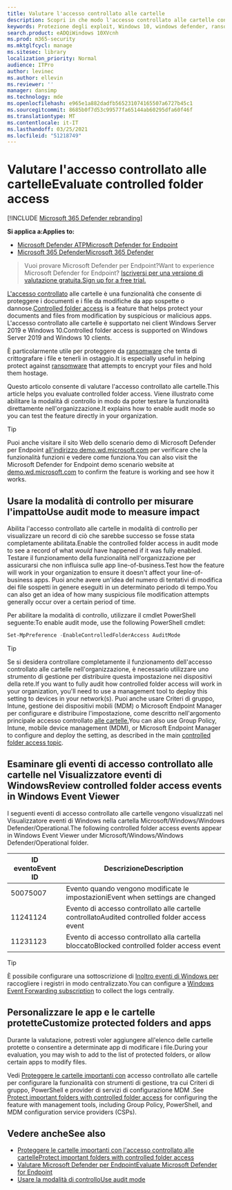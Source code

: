 ```yaml
---
title: Valutare l'accesso controllato alle cartelle
description: Scopri in che modo l'accesso controllato alle cartelle consente di proteggere i file dalle modifiche da parte di app dannose.
keywords: Protezione degli exploit, Windows 10, windows defender, ransomware, proteggere, valutare, testare, demo, provare
search.product: eADQiWindows 10XVcnh
ms.prod: m365-security
ms.mktglfcycl: manage
ms.sitesec: library
localization_priority: Normal
audience: ITPro
author: levinec
ms.author: ellevin
ms.reviewer: ''
manager: dansimp
ms.technology: mde
ms.openlocfilehash: e965e1a882dadfb565231074165507a6727b45c1
ms.sourcegitcommit: 8685b0f7d53c99577fa65144ab60295dfa60f46f
ms.translationtype: MT
ms.contentlocale: it-IT
ms.lasthandoff: 03/25/2021
ms.locfileid: "51218749"
---
```

# <a name="evaluate-controlled-folder-access"></a><span data-ttu-id="3c7fd-104">Valutare l'accesso controllato alle cartelle</span><span class="sxs-lookup"><span data-stu-id="3c7fd-104">Evaluate controlled folder access</span></span>

[!INCLUDE [Microsoft 365 Defender rebranding](../../includes/microsoft-defender.md)]

<span data-ttu-id="3c7fd-105">**Si applica a:**</span><span class="sxs-lookup"><span data-stu-id="3c7fd-105">**Applies to:**</span></span>
- [<span data-ttu-id="3c7fd-106">Microsoft Defender ATP</span><span class="sxs-lookup"><span data-stu-id="3c7fd-106">Microsoft Defender for Endpoint</span></span>](https://go.microsoft.com/fwlink/?linkid=2154037)
- [<span data-ttu-id="3c7fd-107">Microsoft 365 Defender</span><span class="sxs-lookup"><span data-stu-id="3c7fd-107">Microsoft 365 Defender</span></span>](https://go.microsoft.com/fwlink/?linkid=2118804)

><span data-ttu-id="3c7fd-108">Vuoi provare Microsoft Defender per Endpoint?</span><span class="sxs-lookup"><span data-stu-id="3c7fd-108">Want to experience Microsoft Defender for Endpoint?</span></span> [<span data-ttu-id="3c7fd-109">Iscriversi per una versione di valutazione gratuita.</span><span class="sxs-lookup"><span data-stu-id="3c7fd-109">Sign up for a free trial.</span></span>](https://www.microsoft.com/microsoft-365/windows/microsoft-defender-atp?ocid=docs-wdatp-enablesiem-abovefoldlink)


<span data-ttu-id="3c7fd-110">[L'accesso controllato](controlled-folders.md) alle cartelle è una funzionalità che consente di proteggere i documenti e i file da modifiche da app sospette o dannose.</span><span class="sxs-lookup"><span data-stu-id="3c7fd-110">[Controlled folder access](controlled-folders.md) is a feature that helps protect your documents and files from modification by suspicious or malicious apps.</span></span> <span data-ttu-id="3c7fd-111">L'accesso controllato alle cartelle è supportato nei client Windows Server 2019 e Windows 10.</span><span class="sxs-lookup"><span data-stu-id="3c7fd-111">Controlled folder access is supported on Windows Server 2019 and Windows 10 clients.</span></span>

<span data-ttu-id="3c7fd-112">È particolarmente utile per proteggere da [ransomware](https://www.microsoft.com/wdsi/threats/ransomware) che tenta di crittografare i file e tenerli in ostaggio.</span><span class="sxs-lookup"><span data-stu-id="3c7fd-112">It is especially useful in helping protect against [ransomware](https://www.microsoft.com/wdsi/threats/ransomware) that attempts to encrypt your files and hold them hostage.</span></span>

<span data-ttu-id="3c7fd-113">Questo articolo consente di valutare l'accesso controllato alle cartelle.</span><span class="sxs-lookup"><span data-stu-id="3c7fd-113">This article helps you evaluate controlled folder access.</span></span> <span data-ttu-id="3c7fd-114">Viene illustrato come abilitare la modalità di controllo in modo da poter testare la funzionalità direttamente nell'organizzazione.</span><span class="sxs-lookup"><span data-stu-id="3c7fd-114">It explains how to enable audit mode so you can test the feature directly in your organization.</span></span>

> [!TIP]
> <span data-ttu-id="3c7fd-115">Puoi anche visitare il sito Web dello scenario demo di Microsoft Defender per Endpoint [all'indirizzo demo.wd.microsoft.com](https://demo.wd.microsoft.com?ocid=cx-wddocs-testground) per verificare che la funzionalità funzioni e vedere come funziona.</span><span class="sxs-lookup"><span data-stu-id="3c7fd-115">You can also visit the Microsoft Defender for Endpoint demo scenario website at [demo.wd.microsoft.com](https://demo.wd.microsoft.com?ocid=cx-wddocs-testground) to confirm the feature is working and see how it works.</span></span>

## <a name="use-audit-mode-to-measure-impact"></a><span data-ttu-id="3c7fd-116">Usare la modalità di controllo per misurare l'impatto</span><span class="sxs-lookup"><span data-stu-id="3c7fd-116">Use audit mode to measure impact</span></span>

<span data-ttu-id="3c7fd-117">Abilita l'accesso controllato alle cartelle in  modalità di controllo per visualizzare un record di ciò che sarebbe successo se fosse stata completamente abilitata.</span><span class="sxs-lookup"><span data-stu-id="3c7fd-117">Enable the controlled folder access in audit mode to see a record of what *would* have happened if it was fully enabled.</span></span> <span data-ttu-id="3c7fd-118">Testare il funzionamento della funzionalità nell'organizzazione per assicurarsi che non influisca sulle app line-of-business.</span><span class="sxs-lookup"><span data-stu-id="3c7fd-118">Test how the feature will work in your organization to ensure it doesn't affect your line-of-business apps.</span></span> <span data-ttu-id="3c7fd-119">Puoi anche avere un'idea del numero di tentativi di modifica dei file sospetti in genere eseguiti in un determinato periodo di tempo.</span><span class="sxs-lookup"><span data-stu-id="3c7fd-119">You can also get an idea of how many suspicious file modification attempts generally occur over a certain period of time.</span></span>

<span data-ttu-id="3c7fd-120">Per abilitare la modalità di controllo, utilizzare il cmdlet PowerShell seguente:</span><span class="sxs-lookup"><span data-stu-id="3c7fd-120">To enable audit mode, use the following PowerShell cmdlet:</span></span>

```PowerShell
Set-MpPreference -EnableControlledFolderAccess AuditMode
```

> [!TIP]
> <span data-ttu-id="3c7fd-121">Se si desidera controllare completamente il funzionamento dell'accesso controllato alle cartelle nell'organizzazione, è necessario utilizzare uno strumento di gestione per distribuire questa impostazione nei dispositivi della rete.</span><span class="sxs-lookup"><span data-stu-id="3c7fd-121">If you want to fully audit how controlled folder access will work in your organization, you'll need to use a management tool to deploy this setting to devices in your network(s).</span></span>
<span data-ttu-id="3c7fd-122">Puoi anche usare Criteri di gruppo, Intune, gestione dei dispositivi mobili (MDM) o Microsoft Endpoint Manager per configurare e distribuire l'impostazione, come descritto nell'argomento principale accesso controllato [alle cartelle.](controlled-folders.md)</span><span class="sxs-lookup"><span data-stu-id="3c7fd-122">You can also use Group Policy, Intune, mobile device management (MDM), or Microsoft Endpoint Manager to configure and deploy the setting, as described in the main [controlled folder access topic](controlled-folders.md).</span></span>

## <a name="review-controlled-folder-access-events-in-windows-event-viewer"></a><span data-ttu-id="3c7fd-123">Esaminare gli eventi di accesso controllato alle cartelle nel Visualizzatore eventi di Windows</span><span class="sxs-lookup"><span data-stu-id="3c7fd-123">Review controlled folder access events in Windows Event Viewer</span></span>

<span data-ttu-id="3c7fd-124">I seguenti eventi di accesso controllato alle cartelle vengono visualizzati nel Visualizzatore eventi di Windows nella cartella Microsoft/Windows/Windows Defender/Operational.</span><span class="sxs-lookup"><span data-stu-id="3c7fd-124">The following controlled folder access events appear in Windows Event Viewer under Microsoft/Windows/Windows Defender/Operational folder.</span></span>

<span data-ttu-id="3c7fd-125">ID evento</span><span class="sxs-lookup"><span data-stu-id="3c7fd-125">Event ID</span></span> | <span data-ttu-id="3c7fd-126">Descrizione</span><span class="sxs-lookup"><span data-stu-id="3c7fd-126">Description</span></span>
-|-
 <span data-ttu-id="3c7fd-127">5007</span><span class="sxs-lookup"><span data-stu-id="3c7fd-127">5007</span></span> | <span data-ttu-id="3c7fd-128">Evento quando vengono modificate le impostazioni</span><span class="sxs-lookup"><span data-stu-id="3c7fd-128">Event when settings are changed</span></span>
 <span data-ttu-id="3c7fd-129">1124</span><span class="sxs-lookup"><span data-stu-id="3c7fd-129">1124</span></span> | <span data-ttu-id="3c7fd-130">Evento di accesso controllato alle cartelle controllato</span><span class="sxs-lookup"><span data-stu-id="3c7fd-130">Audited controlled folder access event</span></span>
 <span data-ttu-id="3c7fd-131">1123</span><span class="sxs-lookup"><span data-stu-id="3c7fd-131">1123</span></span> | <span data-ttu-id="3c7fd-132">Evento di accesso controllato alla cartella bloccato</span><span class="sxs-lookup"><span data-stu-id="3c7fd-132">Blocked controlled folder access event</span></span>

> [!TIP]
> <span data-ttu-id="3c7fd-133">È possibile configurare una sottoscrizione di [Inoltro eventi di Windows per](https://docs.microsoft.com/windows/win32/wec/setting-up-a-source-initiated-subscription) raccogliere i registri in modo centralizzato.</span><span class="sxs-lookup"><span data-stu-id="3c7fd-133">You can configure a [Windows Event Forwarding subscription](https://docs.microsoft.com/windows/win32/wec/setting-up-a-source-initiated-subscription) to collect the logs centrally.</span></span> 

## <a name="customize-protected-folders-and-apps"></a><span data-ttu-id="3c7fd-134">Personalizzare le app e le cartelle protette</span><span class="sxs-lookup"><span data-stu-id="3c7fd-134">Customize protected folders and apps</span></span>

<span data-ttu-id="3c7fd-135">Durante la valutazione, potresti voler aggiungere all'elenco delle cartelle protette o consentire a determinate app di modificare i file.</span><span class="sxs-lookup"><span data-stu-id="3c7fd-135">During your evaluation, you may wish to add to the list of protected folders, or allow certain apps to modify files.</span></span>

<span data-ttu-id="3c7fd-136">Vedi [Proteggere le cartelle importanti con](controlled-folders.md) accesso controllato alle cartelle per configurare la funzionalità con strumenti di gestione, tra cui Criteri di gruppo, PowerShell e provider di servizi di configurazione MDM .</span><span class="sxs-lookup"><span data-stu-id="3c7fd-136">See [Protect important folders with controlled folder access](controlled-folders.md) for configuring the feature with management tools, including Group Policy, PowerShell, and MDM configuration service providers (CSPs).</span></span>

## <a name="see-also"></a><span data-ttu-id="3c7fd-137">Vedere anche</span><span class="sxs-lookup"><span data-stu-id="3c7fd-137">See also</span></span>

* [<span data-ttu-id="3c7fd-138">Proteggere le cartelle importanti con l'accesso controllato alle cartelle</span><span class="sxs-lookup"><span data-stu-id="3c7fd-138">Protect important folders with controlled folder access</span></span>](controlled-folders.md)
* [<span data-ttu-id="3c7fd-139">Valutare Microsoft Defender per Endpoint</span><span class="sxs-lookup"><span data-stu-id="3c7fd-139">Evaluate Microsoft Defender for Endpoint</span></span>](evaluate-mde.md)
* [<span data-ttu-id="3c7fd-140">Usare la modalità di controllo</span><span class="sxs-lookup"><span data-stu-id="3c7fd-140">Use audit mode</span></span>](audit-windows-defender.md)
